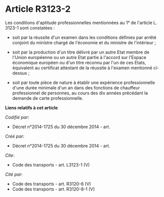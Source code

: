 # Article R3123-2

Les conditions d'aptitude professionnelles mentionnées au 1° de l'article L. 3123-1 sont constatées :

- soit par la réussite d'un examen dans les conditions définies par arrêté conjoint du ministre chargé de l'économie et du
ministre de l'intérieur ;

- soit par la production d'un titre délivré par un autre Etat membre de l'Union européenne ou un autre Etat partie à l'accord
sur l'Espace économique européen ou d'un titre reconnu par l'un de ces Etats, équivalent au certificat attestant de la
réussite à l'examen mentionné ci-dessus ;

- soit par toute pièce de nature à établir une expérience professionnelle d'une durée minimale d'un an dans des fonctions de
chauffeur professionnel de personnes, au cours des dix années précédant la demande de carte professionnelle.

**Liens relatifs à cet article**

_Codifié par_:

  - Décret n°2014-1725 du 30 décembre 2014 - art.

_Créé par_:

  - Décret n°2014-1725 du 30 décembre 2014 - art.

_Cite_:

  - Code des transports - art. L3123-1 (V)

_Cité par_:

  - Code des transports - art. R3120-6 (V)
  - Code des transports - art. R3120-8-1 (V)
